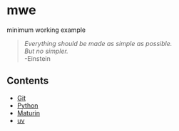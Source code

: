 # mwe

minimum working example

> *Everything should be made as simple as possible.  
But no simpler.*  
-Einstein

## Contents

* [Git](git.md)
* [Python](python/README.md)
* [Maturin](maturin/README.md)
* [uv](uv.md)

